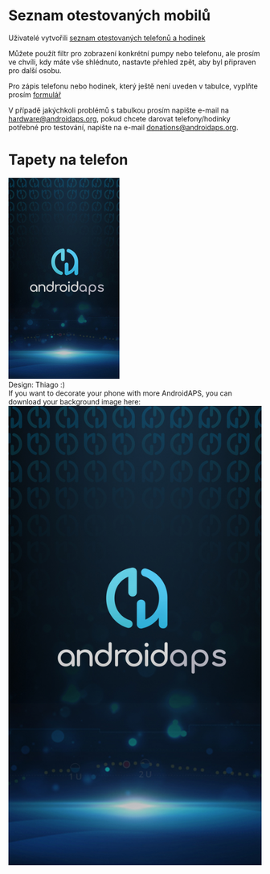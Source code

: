 # Seznam otestovaných mobilů

Uživatelé vytvořili [seznam otestovaných telefonů a hodinek](https://docs.google.com/spreadsheets/d/1gZAsN6f0gv6tkgy9EBsYl0BQNhna0RDqA9QGycAqCQc/edit?usp=sharing)

Můžete použít filtr pro zobrazení konkrétní pumpy nebo telefonu, ale prosím ve chvíli, kdy máte vše shlédnuto, nastavte přehled zpět, aby byl připraven pro další osobu.

Pro zápis telefonu nebo hodinek, který ještě není uveden v tabulce, vyplňte prosím [formulář](https://docs.google.com/forms/d/e/1FAIpQLScvmuqLTZ7MizuFBoTyVCZXuDb__jnQawEvMYtnnT9RGY6QUw/viewform)

V případě jakýchkoli problémů s tabulkou prosím napište e-mail na hardware@androidaps.org, pokud chcete darovat telefony/hodinky potřebné pro testování, napište na e-mail donations@androidaps.org.

# Tapety na telefon

![pozadí telefonu](../images/bg_phone_thump.jpg) </br> Design: Thiago :) </br> If you want to decorate your phone with more AndroidAPS, you can download your background image here: ![Pozadí ve vysokém rozlišení.](../images/bg_phone.jpg)